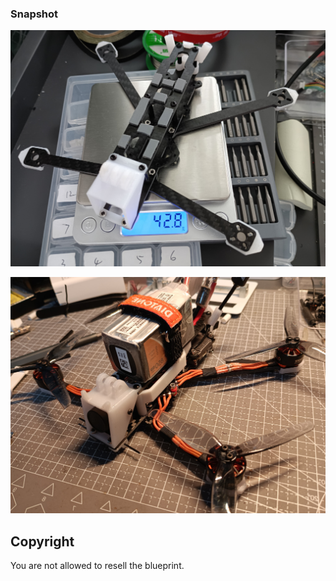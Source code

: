 ### Snapshot

![Example 1](snapshot_0.jpg)

![Example 2](snapshot_1.jpg)

## Copyright

You are not allowed to resell the blueprint.

